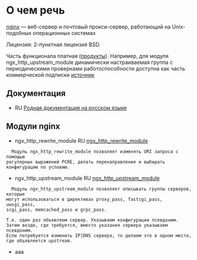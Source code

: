 # О чем речь


[nginx](https://ru.wikipedia.org/wiki/Nginx)  — веб-сервер и почтовый прокси-сервер, работающий на Unix-подобных операционных системах

Лицензия: 2-пунктная лицензия BSD.  

Часть функционала платная ([продукты](https://www.f5.com/products/nginx)).
Например, для модуля ngx_http_upstream_module динамически настраиваемая группа с периодическими проверками работоспособности доступна как часть коммерческой подписки [источник](http://nginx.org/ru/docs/http/ngx_http_upstream_module.html)

## Документация

* RU [Родная документация на русском языке](http://nginx.org/ru/)

## Модули nginx

* ngx_http_rewrite_module
RU [ngx_http_rewrite_module](http://nginx.org/ru/docs/http/ngx_http_rewrite_module.html)
````text
  Модуль ngx_http_rewrite_module позволяет изменять URI запроса с помощью 
регулярных выражений PCRE, делать перенаправления и выбирать конфигурацию по условию. 
````
* ngx_http_upstream_module
RU [ngx_http_upstream_module](http://nginx.org/ru/docs/http/ngx_http_upstream_module.html)
````text
  Модуль ngx_http_upstream_module позволяет описывать группы серверов, которые 
могут использоваться в директивах proxy_pass, fastcgi_pass, uwsgi_pass, 
scgi_pass, memcached_pass и grpc_pass.

Т.е. один раз объявляем сервер. Указываем конфигурации псевдоним.
Затем везде, где требуется, вместо указания сервера указываем псевдоним.
Если потребуется изменить IP|DNS сервера, то делаем это в одном месте, где объявляется upstream.
````
* aaa

